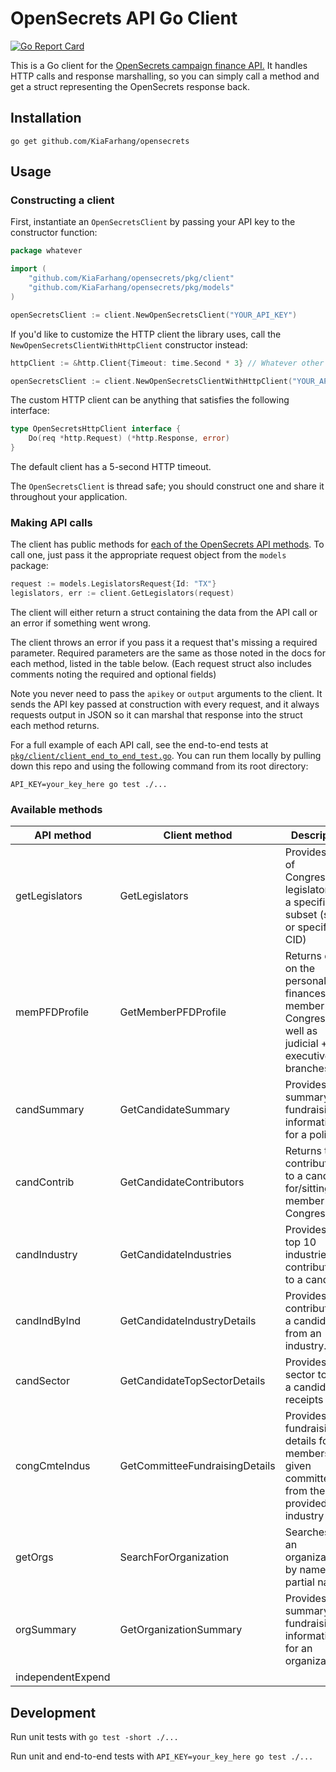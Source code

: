 # OpenSecrets API Go Client

[![Go Report Card](https://goreportcard.com/badge/github.com/KiaFarhang/opensecrets)](https://goreportcard.com/report/github.com/KiaFarhang/opensecrets)

This is a Go client for the [OpenSecrets campaign finance API.](https://www.opensecrets.org/open-data/api) It handles HTTP calls and response marshalling, so you can simply call a method and get a struct representing the OpenSecrets response back.

## Installation

`go get github.com/KiaFarhang/opensecrets`

## Usage

### Constructing a client

First, instantiate an `OpenSecretsClient` by passing your API key to the constructor function:

```go
package whatever

import (
	"github.com/KiaFarhang/opensecrets/pkg/client"
	"github.com/KiaFarhang/opensecrets/pkg/models"
)

openSecretsClient := client.NewOpenSecretsClient("YOUR_API_KEY")
```

If you'd like to customize the HTTP client the library uses, call the `NewOpenSecretsClientWithHttpClient` constructor instead:

```go
httpClient := &http.Client{Timeout: time.Second * 3} // Whatever other configuration you want here...

openSecretsClient := client.NewOpenSecretsClientWithHttpClient("YOUR_API_KEY", httpClient)
```

The custom HTTP client can be anything that satisfies the following interface:

```go
type OpenSecretsHttpClient interface {
	Do(req *http.Request) (*http.Response, error)
}
```

The default client has a 5-second HTTP timeout.

The `OpenSecretsClient` is thread safe; you should construct one and share it throughout your application.

### Making API calls

The client has public methods for [each of the OpenSecrets API methods](https://www.opensecrets.org/open-data/api-documentation). To call one, just pass it the appropriate request object from the `models` package:

```go
request := models.LegislatorsRequest{Id: "TX"}
legislators, err := client.GetLegislators(request)
```

The client will either return a struct containing the data from the API call or an error if something went wrong.

The client throws an error if you pass it a request that's missing a required parameter. Required parameters are the same as those noted in the docs for each method, listed in the table below. (Each request struct also includes comments noting the required and optional fields)

Note you never need to pass the `apikey` or `output` arguments to the client. It sends the API key passed at construction with every request, and it always requests output in JSON so it can marshal that response into the struct each method returns.

For a full example of each API call, see the end-to-end tests at [`pkg/client/client_end_to_end_test.go`](pkg/client/client_end_to_end_test.go). You can run them locally by pulling down this repo and using the following command from its root directory:

`API_KEY=your_key_here go test ./...`

### Available methods

| API method | Client method | Description | Docs |
|---|---|---|---|
| getLegislators | GetLegislators | Provides a list of Congressional legislators for a specified subset (state or specific CID) | [Link](https://www.opensecrets.org/api/?method=getLegislators&output=doc) |
| memPFDProfile | GetMemberPFDProfile | Returns data on the personal finances of a member of Congress, as well as judicial + executive branches | [Link](https://www.opensecrets.org/api/?method=memPFDprofile&output=doc) |
| candSummary | GetCandidateSummary | Provides summary fundraising information for a politician | [Link](https://www.opensecrets.org/api/?method=candSummary&output=doc) |
| candContrib | GetCandidateContributors | Returns top contributors to a candidate for/sitting member of Congress | [Link](https://www.opensecrets.org/api/?method=candContrib&output=doc) |
| candIndustry | GetCandidateIndustries | Provides the top 10 industries contributing to a candidate | [Link](https://www.opensecrets.org/api/?method=candIndustry&output=doc) |
| candIndByInd | GetCandidateIndustryDetails | Provides total contributed to a candidate from an industry. | [Link](https://www.opensecrets.org/api/?method=candIndByInd&output=doc) |
| candSector | GetCandidateTopSectorDetails | Provides sector total of a candidate's receipts | [Link](https://www.opensecrets.org/api/?method=candSector&output=doc) |
| congCmteIndus | GetCommitteeFundraisingDetails | Provides fundraising details for all members of a given committee from the provided industry | [Link](https://www.opensecrets.org/api/?method=congCmteIndus&output=doc) |
| getOrgs | SearchForOrganization | Searches for an organization by name or partial name | [Link](https://www.opensecrets.org/api/?method=getOrgs&output=doc) |
| orgSummary | GetOrganizationSummary | Provides summary fundraising information for an organization | [Link](https://www.opensecrets.org/api/?method=orgSummary&output=doc) |
| independentExpend |  |  | [Link](https://www.opensecrets.org/api/?method=independentExpend&output=doc) |

## Development

Run unit tests with `go test -short ./...`

Run unit and end-to-end tests with `API_KEY=your_key_here go test ./...`